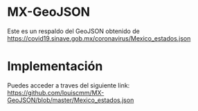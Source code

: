# MX-GeoJSON
Este es un respaldo del GeoJSON obtenido de https://covid19.sinave.gob.mx/coronavirus/Mexico_estados.json 

# Implementación
Puedes acceder a traves del siguiente link:
https://github.com/louiscmm/MX-GeoJSON/blob/master/Mexico_estados.json
